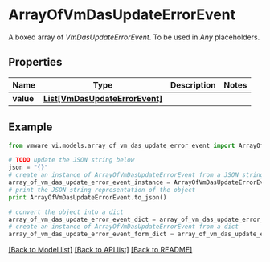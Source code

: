 # ArrayOfVmDasUpdateErrorEvent

A boxed array of *VmDasUpdateErrorEvent*. To be used in *Any* placeholders. 

## Properties
Name | Type | Description | Notes
------------ | ------------- | ------------- | -------------
**value** | [**List[VmDasUpdateErrorEvent]**](VmDasUpdateErrorEvent.md) |  | 

## Example

```python
from vmware_vi.models.array_of_vm_das_update_error_event import ArrayOfVmDasUpdateErrorEvent

# TODO update the JSON string below
json = "{}"
# create an instance of ArrayOfVmDasUpdateErrorEvent from a JSON string
array_of_vm_das_update_error_event_instance = ArrayOfVmDasUpdateErrorEvent.from_json(json)
# print the JSON string representation of the object
print ArrayOfVmDasUpdateErrorEvent.to_json()

# convert the object into a dict
array_of_vm_das_update_error_event_dict = array_of_vm_das_update_error_event_instance.to_dict()
# create an instance of ArrayOfVmDasUpdateErrorEvent from a dict
array_of_vm_das_update_error_event_form_dict = array_of_vm_das_update_error_event.from_dict(array_of_vm_das_update_error_event_dict)
```
[[Back to Model list]](../README.md#documentation-for-models) [[Back to API list]](../README.md#documentation-for-api-endpoints) [[Back to README]](../README.md)


